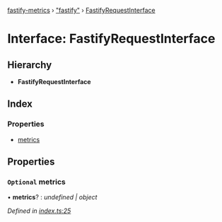 [fastify-metrics](../README.md) › ["fastify"](../modules/_fastify_.md) › [FastifyRequestInterface](_fastify_.fastifyrequestinterface.md)

# Interface: FastifyRequestInterface

## Hierarchy

* **FastifyRequestInterface**

## Index

### Properties

* [metrics](_fastify_.fastifyrequestinterface.md#optional-metrics)

## Properties

### `Optional` metrics

• **metrics**? : *undefined | object*

*Defined in [index.ts:25](https://github.com/SkeLLLa/fastify-metrics/blob/6f6803a/src/index.ts#L25)*
